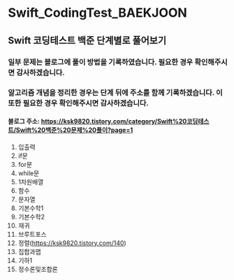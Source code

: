 # Swift_CodingTest_BAEKJOON

## Swift 코딩테스트 백준 단계별로 풀어보기
### 일부 문제는 블로그에 풀이 방법을 기록하였습니다. 필요한 경우 확인해주시면 감사하겠습니다.
### 알고리즘 개념을 정리한 경우는 단계 뒤에 주소를 함께 기록하겠습니다. 이 또한 필요한 경우 확인해주시면 감사하겠습니다.
#### 블로그 주소: https://ksk9820.tistory.com/category/Swift%20코딩테스트/Swift%20백준%20문제%20풀이?page=1

1. 입출력
2. if문
3. for문
4. while문
5. 1차원배열
6. 함수
7. 문자열
8. 기본수학1
9. 기본수학2
10. 재귀
11. 브루트포스
12. 정렬(https://ksk9820.tistory.com/140)
13. 집합과맵
14. 기하1
15. 정수론및조합론

